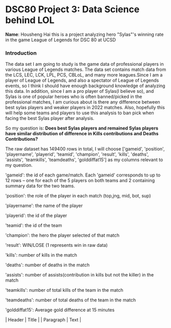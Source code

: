 # DSC80 Project 3: Data Science behind LOL
**Name**: Housheng Hai
this is a project analyzing hero "Sylas"'s winning rate in the game League of Legends for DSC 80 at UCSD

### Introduction

The data set I am going to study is the game data of professional players in various League of Legends matches. The data set contains match data from the LCS, LEC, LCK, LPL, PCS, CBLoL, and many more leagues.Since I am a player of League of Legends, and also a spectator of League of Legends events, so I think I should have enough background knowledge of analyzing this data. In addition, since I am a pro player of Sylas(I believe so), and Sylas is one of popular heroes who is often banned/picked in the professional matches, I am curious about is there any difference between best sylas players and weaker players in 2022 matches. Also, hopefully this will help some teams and players to use this analysis to ban pick when facing the best Sylas player after analysis. 

So my question is: **Does best Sylas players and remained Sylas players have similar distribution of difference in Kills contributions and Deaths Contributions?**

The raw dataset has 149400 rows in total, I will choose ['gameid', 'position', 'playername', 'playerid', 'teamid', 'champion', 'result', 'kills', 'deaths', 'assists',  'teamkills', 'teamdeaths', 'golddiffat15'] as my columns relevant to my question.

'gameid': the id of each game/match. Each 'gameid' corresponds to up to 12 rows – one for each of the 5 players on both teams and 2 containing summary data for the two teams.

'position': the role of the player in each match (top,jng, mid, bot, sup)

'playername': the name of the player

'playerid': the id of the player

'teamid': the id of the team

'champion': the hero the player selected of that match

'result': WIN/LOSE (1 represents win in raw data)

'kills': number of kills in the match

'deaths': number of deaths in the match

'assists': number of assists(contribution in kills but not the killer) in the match

'teamkills': number of total kills of the team in the match

'teamdeaths': number of total deaths of the team in the match

'golddiffat15': Average gold difference at 15 minutes




| Header | Title |
| Paragraph | Text |


